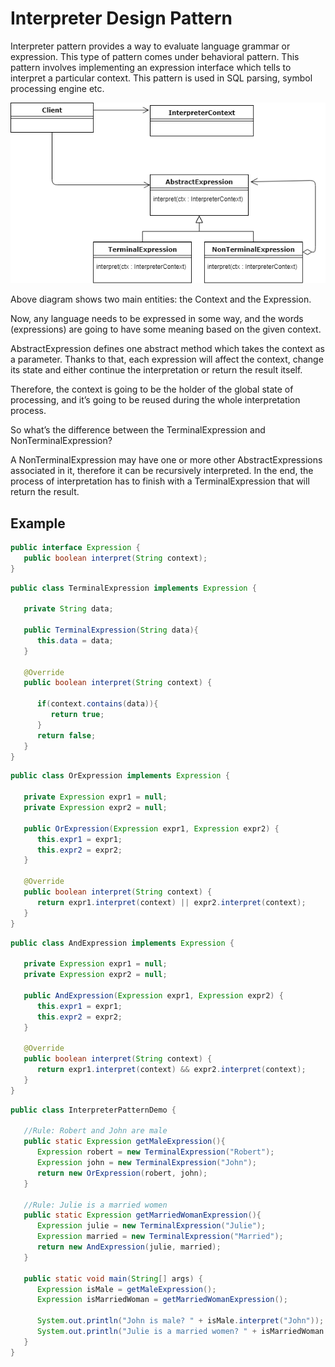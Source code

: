 # Interpreter Design Pattern

Interpreter pattern provides a way to evaluate language grammar or expression. This type of pattern comes under behavioral pattern. This pattern involves implementing an expression interface which tells to interpret a particular context. This pattern is used in SQL parsing, symbol processing engine etc.

![interpreter-uml.png](images/interpreter-uml.png)

Above diagram shows two main entities: the Context and the Expression.

Now, any language needs to be expressed in some way, and the words (expressions) are going to have some meaning based on the given context.

AbstractExpression defines one abstract method which takes the context as a parameter. Thanks to that, each expression will affect the context, change its state and either continue the interpretation or return the result itself.

Therefore, the context is going to be the holder of the global state of processing, and it’s going to be reused during the whole interpretation process.

So what’s the difference between the TerminalExpression and NonTerminalExpression?

A NonTerminalExpression may have one or more other AbstractExpressions associated in it, therefore it can be recursively interpreted. In the end, the process of interpretation has to finish with a TerminalExpression that will return the result.

## Example

```java
public interface Expression {
   public boolean interpret(String context);
}
```

```java
public class TerminalExpression implements Expression {
	
   private String data;

   public TerminalExpression(String data){
      this.data = data; 
   }

   @Override
   public boolean interpret(String context) {
   
      if(context.contains(data)){
         return true;
      }
      return false;
   }
}
```

```java
public class OrExpression implements Expression {
	 
   private Expression expr1 = null;
   private Expression expr2 = null;

   public OrExpression(Expression expr1, Expression expr2) { 
      this.expr1 = expr1;
      this.expr2 = expr2;
   }

   @Override
   public boolean interpret(String context) {		
      return expr1.interpret(context) || expr2.interpret(context);
   }
}
```

```java
public class AndExpression implements Expression {
	 
   private Expression expr1 = null;
   private Expression expr2 = null;

   public AndExpression(Expression expr1, Expression expr2) { 
      this.expr1 = expr1;
      this.expr2 = expr2;
   }

   @Override
   public boolean interpret(String context) {
      return expr1.interpret(context) && expr2.interpret(context);
   }
}
```

```java
public class InterpreterPatternDemo {

   //Rule: Robert and John are male
   public static Expression getMaleExpression(){
      Expression robert = new TerminalExpression("Robert");
      Expression john = new TerminalExpression("John");
      return new OrExpression(robert, john);		
   }

   //Rule: Julie is a married women
   public static Expression getMarriedWomanExpression(){
      Expression julie = new TerminalExpression("Julie");
      Expression married = new TerminalExpression("Married");
      return new AndExpression(julie, married);		
   }

   public static void main(String[] args) {
      Expression isMale = getMaleExpression();
      Expression isMarriedWoman = getMarriedWomanExpression();

      System.out.println("John is male? " + isMale.interpret("John"));
      System.out.println("Julie is a married women? " + isMarriedWoman.interpret("Married Julie"));
   }
}
```